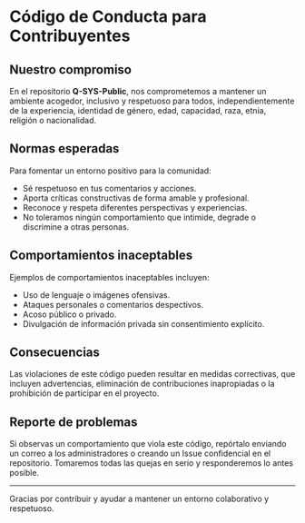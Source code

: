 # Código de Conducta para Contribuyentes

## Nuestro compromiso

En el repositorio **Q-SYS-Public**, nos comprometemos a mantener un ambiente acogedor, inclusivo y respetuoso para todos, independientemente de la experiencia, identidad de género, edad, capacidad, raza, etnia, religión o nacionalidad.

## Normas esperadas

Para fomentar un entorno positivo para la comunidad:

- Sé respetuoso en tus comentarios y acciones.
- Aporta críticas constructivas de forma amable y profesional.
- Reconoce y respeta diferentes perspectivas y experiencias.
- No toleramos ningún comportamiento que intimide, degrade o discrimine a otras personas.

## Comportamientos inaceptables

Ejemplos de comportamientos inaceptables incluyen:

- Uso de lenguaje o imágenes ofensivas.
- Ataques personales o comentarios despectivos.
- Acoso público o privado.
- Divulgación de información privada sin consentimiento explícito.

## Consecuencias

Las violaciones de este código pueden resultar en medidas correctivas, que incluyen advertencias, eliminación de contribuciones inapropiadas o la prohibición de participar en el proyecto.

## Reporte de problemas

Si observas un comportamiento que viola este código, repórtalo enviando un correo a los administradores o creando un Issue confidencial en el repositorio. Tomaremos todas las quejas en serio y responderemos lo antes posible.

---

Gracias por contribuir y ayudar a mantener un entorno colaborativo y respetuoso.
